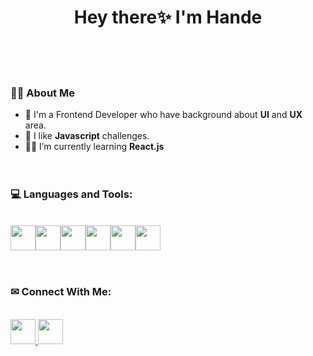<h1 align="center">Hey there✨  I'm Hande</h1>

\
&nbsp;
\
&nbsp;

### 👩‍💻 About Me

- 🌱 I'm a Frontend Developer who have background about **UI** and **UX** area. 
- 💟 I like **Javascript** challenges.
- 🕵️‍♀️ I’m currently learning **React.js**
\
&nbsp;
\
&nbsp;

### 💻 Languages and Tools:
\
<img  width="40" height="40" src="https://cdn.jsdelivr.net/gh/devicons/devicon/icons/html5/html5-original-wordmark.svg" /><img  width="40" height="40" src="https://cdn.jsdelivr.net/gh/devicons/devicon/icons/css3/css3-original-wordmark.svg" /><img  width="40" height="40" src="https://cdn.jsdelivr.net/gh/devicons/devicon/icons/javascript/javascript-original.svg" /><img  width="40" height="40" src="https://cdn.jsdelivr.net/gh/devicons/devicon/icons/react/react-original-wordmark.svg" /><img  width="40" height="40" src="https://cdn.jsdelivr.net/gh/devicons/devicon/icons/git/git-original-wordmark.svg" /><img  width="40" height="40" src="https://cdn.jsdelivr.net/gh/devicons/devicon/icons/figma/figma-original.svg" />
\
&nbsp;
\
&nbsp;
### ✉ Connect With Me:
\
<a href="https://www.linkedin.com/in/hande-kurtuluş/"> <img  width="40" height="40" src="https://upload.wikimedia.org/wikipedia/commons/8/81/LinkedIn_icon.svg" /> </a> 
<a href="mailto:handekyldz@gmail.com"><img  width="40" height="40" src="https://upload.wikimedia.org/wikipedia/commons/7/7e/Gmail_icon_%282020%29.svg" /></a>
